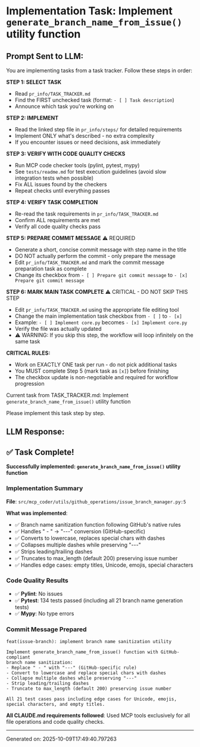 # Implementation Task: Implement `generate_branch_name_from_issue()` utility function

## Prompt Sent to LLM:
You are implementing tasks from a task tracker. Follow these steps in order:

**STEP 1: SELECT TASK**
- Read `pr_info/TASK_TRACKER.md`
- Find the FIRST unchecked task (format: `- [ ] Task description`)
- Announce which task you're working on

**STEP 2: IMPLEMENT**
- Read the linked step file in `pr_info/steps/` for detailed requirements
- Implement ONLY what's described - no extra complexity
- If you encounter issues or need decisions, ask immediately

**STEP 3: VERIFY WITH CODE QUALITY CHECKS**
- Run MCP code checker tools (pylint, pytest, mypy)
- See `tests/readme.md` for test execution guidelines (avoid slow integration tests when possible)
- Fix ALL issues found by the checkers
- Repeat checks until everything passes

**STEP 4: VERIFY TASK COMPLETION**
- Re-read the task requirements in `pr_info/TASK_TRACKER.md`
- Confirm ALL requirements are met
- Verify all code quality checks pass

**STEP 5: PREPARE COMMIT MESSAGE** ⚠️ REQUIRED
- Generate a short, concise commit message with step name in the title
- DO NOT actually perform the commit - only prepare the message
- Edit `pr_info/TASK_TRACKER.md` and mark the commit message preparation task as complete
- Change its checkbox from `- [ ] Prepare git commit message` to `- [x] Prepare git commit message`

**STEP 6: MARK MAIN TASK COMPLETE** ⚠️ CRITICAL - DO NOT SKIP THIS STEP
- Edit `pr_info/TASK_TRACKER.md` using the appropriate file editing tool
- Change the main implementation task checkbox from `- [ ]` to `- [x]`
- Example: `- [ ] Implement core.py` becomes `- [x] Implement core.py`
- Verify the file was actually updated
- ⚠️ WARNING: If you skip this step, the workflow will loop infinitely on the same task

**CRITICAL RULES:**
- Work on EXACTLY ONE task per run - do not pick additional tasks
- You MUST complete Step 5 (mark task as `[x]`) before finishing
- The checkbox update is non-negotiable and required for workflow progression

Current task from TASK_TRACKER.md: Implement `generate_branch_name_from_issue()` utility function

Please implement this task step by step.

## LLM Response:
## ✅ Task Complete!

**Successfully implemented: `generate_branch_name_from_issue()` utility function**

### Implementation Summary

**File**: `src/mcp_coder/utils/github_operations/issue_branch_manager.py:5`

**What was implemented**:
- ✅ Branch name sanitization function following GitHub's native rules
- ✅ Handles " - " → "---" conversion (GitHub-specific)
- ✅ Converts to lowercase, replaces special chars with dashes
- ✅ Collapses multiple dashes while preserving "---"
- ✅ Strips leading/trailing dashes
- ✅ Truncates to max_length (default 200) preserving issue number
- ✅ Handles edge cases: empty titles, Unicode, emojis, special characters

### Code Quality Results
- ✅ **Pylint**: No issues
- ✅ **Pytest**: 134 tests passed (including all 21 branch name generation tests)
- ✅ **Mypy**: No type errors

### Commit Message Prepared
```
feat(issue-branch): implement branch name sanitization utility

Implement generate_branch_name_from_issue() function with GitHub-compliant
branch name sanitization:
- Replace " - " with "---" (GitHub-specific rule)
- Convert to lowercase and replace special chars with dashes
- Collapse multiple dashes while preserving "---"
- Strip leading/trailing dashes
- Truncate to max_length (default 200) preserving issue number

All 21 test cases pass including edge cases for Unicode, emojis, 
special characters, and empty titles.
```

**All CLAUDE.md requirements followed**: Used MCP tools exclusively for all file operations and code quality checks.

---
Generated on: 2025-10-09T17:49:40.797263